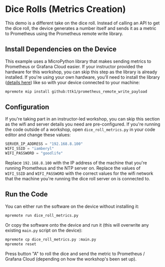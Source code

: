 # Dice Rolls (Metrics Creation)

This demo is a different take on the dice roll. Instead of calling an API to get the dice roll, the device generates a number itself and sends it as a metric to Prometheus using the Prometheus remote write library.

## Install Dependencies on the Device

This example uses a MicroPython library that makes sending metrics to Prometheus or Grafana Cloud easier.  If your instructor provided the hardware for this workshop, you can skip this step as the library is already installed. If you're using your own hardware, you'll need to install the library ([details here](https://github.com/ttk1/prometheus_remote_write_payload)) like so with your device connected to your machine:

```bash
mpremote mip install github:ttk1/prometheus_remote_write_payload
```

## Configuration

If you're taking part in an instructor-led workshop, you can skip this section as the wifi and server details you need are pre-configured.  If you're running the code outside of a workshop, open `dice_roll_metrics.py` in your code editor and change these values:

```python
SERVER_IP_ADDRESS = "192.168.8.100"
WIFI_SSID = "iamberyl"
WIFI_PASSWORD = "goodlife"
```

Replace `192.168.8.100` with the IP address of the machine that you're running Prometheus and the NTP server on.  Replace the values of `WIFI_SSID` and `WIFI_PASSWORD` with the correct values for the wifi network that the machine you're running the dice roll server on is connected to.

## Run the Code

You can either run the software on the device without installing it:

```bash
mpremote run dice_roll_metrics.py
```

Or copy the software onto the device and run it (this will overwrite any existing `main.py` script on the device):

```bash
mpremote cp dice_roll_metrics.py :main.py
mpremote reset
```

Press button "A" to roll the dice and send the metric to Prometheus / Grafana Cloud (depending on how the workshop's been set up).
